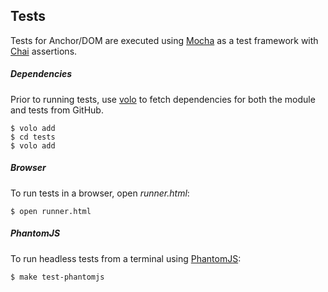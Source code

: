 ## Tests

Tests for Anchor/DOM are executed using [Mocha](http://visionmedia.github.com/mocha/)
as a test framework with [Chai](http://chaijs.com/) assertions.

##### Dependencies

Prior to running tests, use [volo](https://github.com/volojs/volo) to fetch
dependencies for both the module and tests from GitHub.

    $ volo add
    $ cd tests
    $ volo add

##### Browser

To run tests in a browser, open _runner.html_:

    $ open runner.html

##### PhantomJS

To run headless tests from a terminal using [PhantomJS](http://phantomjs.org/):

    $ make test-phantomjs
